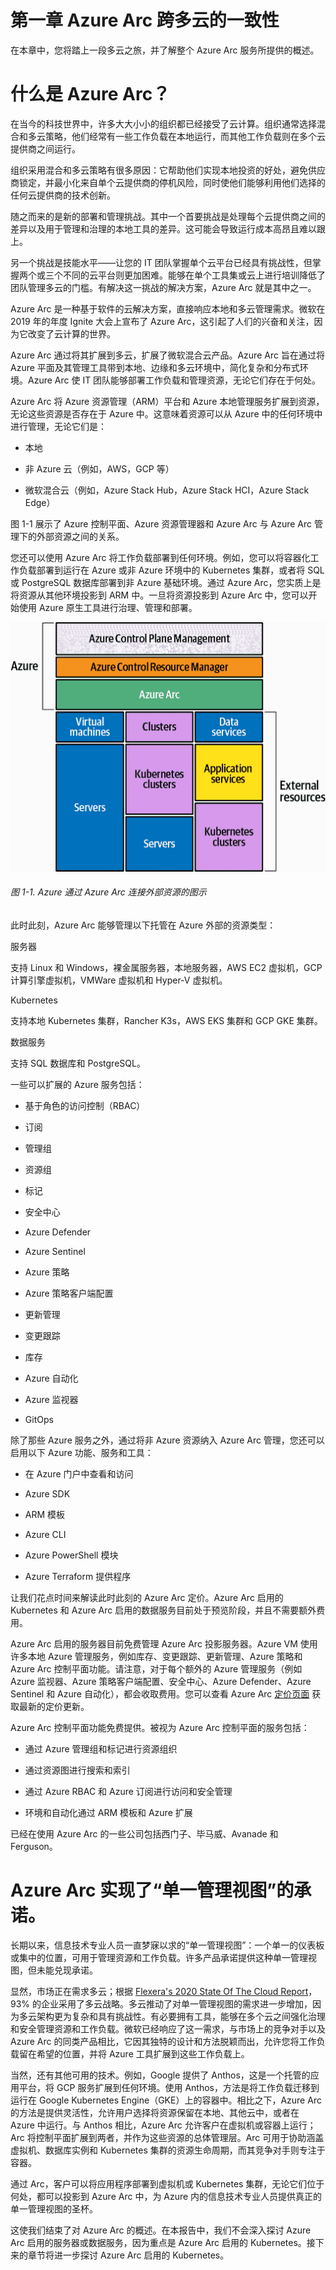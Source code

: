 # 第一章 Azure Arc 跨多云的一致性

在本章中，您将踏上一段多云之旅，并了解整个 Azure Arc 服务所提供的概述。

# 什么是 Azure Arc？

在当今的科技世界中，许多大大小小的组织都已经接受了云计算。组织通常选择混合和多云策略，他们经常有一些工作负载在本地运行，而其他工作负载则在多个云提供商之间运行。

组织采用混合和多云策略有很多原因：它帮助他们实现本地投资的好处，避免供应商锁定，并最小化来自单个云提供商的停机风险，同时使他们能够利用他们选择的任何云提供商的技术创新。

随之而来的是新的部署和管理挑战。其中一个首要挑战是处理每个云提供商之间的差异以及用于管理和治理的本地工具的差异。这可能会导致运行成本高昂且难以跟上。

另一个挑战是技能水平——让您的 IT 团队掌握单个云平台已经具有挑战性，但掌握两个或三个不同的云平台则更加困难。能够在单个工具集或云上进行培训降低了团队管理多云的门槛。有解决这一挑战的解决方案，Azure Arc 就是其中之一。

Azure Arc 是一种基于软件的云解决方案，直接响应本地和多云管理需求。微软在 2019 年的年度 Ignite 大会上宣布了 Azure Arc，这引起了人们的兴奋和关注，因为它改变了云计算的世界。

Azure Arc 通过将其扩展到多云，扩展了微软混合云产品。Azure Arc 旨在通过将 Azure 平面及其管理工具带到本地、边缘和多云环境中，简化复杂和分布式环境。Azure Arc 使 IT 团队能够部署工作负载和管理资源，无论它们存在于何处。

Azure Arc 将 Azure 资源管理（ARM）平台和 Azure 本地管理服务扩展到资源，无论这些资源是否存在于 Azure 中。这意味着资源可以从 Azure 中的任何环境中进行管理，无论它们是：

+   本地

+   非 Azure 云（例如，AWS，GCP 等）

+   微软混合云（例如，Azure Stack Hub，Azure Stack HCI，Azure Stack Edge）

图 1-1 展示了 Azure 控制平面、Azure 资源管理器和 Azure Arc 与 Azure Arc 管理下的外部资源之间的关系。

您还可以使用 Azure Arc 将工作负载部署到任何环境。例如，您可以将容器化工作负载部署到运行在 Azure 或非 Azure 环境中的 Kubernetes 集群，或者将 SQL 或 PostgreSQL 数据库部署到非 Azure 基础环境。通过 Azure Arc，您实质上是将资源从其他环境投影到 ARM 中。一旦将资源投影到 Azure Arc 中，您可以开始使用 Azure 原生工具进行治理、管理和部署。

![Azure 通过 Azure Arc 连接外部资源的图示](img/aaek_0101.png)

###### 图 1-1\. Azure 通过 Azure Arc 连接外部资源的图示

此时此刻，Azure Arc 能够管理以下托管在 Azure 外部的资源类型：

服务器

支持 Linux 和 Windows，裸金属服务器，本地服务器，AWS EC2 虚拟机，GCP 计算引擎虚拟机，VMWare 虚拟机和 Hyper-V 虚拟机。

Kubernetes

支持本地 Kubernetes 集群，Rancher K3s，AWS EKS 集群和 GCP GKE 集群。

数据服务

支持 SQL 数据库和 PostgreSQL。

一些可以扩展的 Azure 服务包括：

+   基于角色的访问控制（RBAC）

+   订阅

+   管理组

+   资源组

+   标记

+   安全中心

+   Azure Defender

+   Azure Sentinel

+   Azure 策略

+   Azure 策略客户端配置

+   更新管理

+   变更跟踪

+   库存

+   Azure 自动化

+   Azure 监视器

+   GitOps

除了那些 Azure 服务之外，通过将非 Azure 资源纳入 Azure Arc 管理，您还可以启用以下 Azure 功能、服务和工具：

+   在 Azure 门户中查看和访问

+   Azure SDK

+   ARM 模板

+   Azure CLI

+   Azure PowerShell 模块

+   Azure Terraform 提供程序

让我们花点时间来解读此时此刻的 Azure Arc 定价。Azure Arc 启用的 Kubernetes 和 Azure Arc 启用的数据服务目前处于预览阶段，并且不需要额外费用。

Azure Arc 启用的服务器目前免费管理 Azure Arc 投影服务器。Azure VM 使用许多本地 Azure 管理服务，例如库存、变更跟踪、更新管理、Azure 策略和 Azure Arc 控制平面功能。请注意，对于每个额外的 Azure 管理服务（例如 Azure 监视器、Azure 策略客户端配置、安全中心、Azure Defender、Azure Sentinel 和 Azure 自动化），都会收取费用。您可以查看 Azure Arc [定价页面](https://oreil.ly/HZOrV) 获取最新的定价更新。

Azure Arc 控制平面功能免费提供。被视为 Azure Arc 控制平面的服务包括：

+   通过 Azure 管理组和标记进行资源组织

+   通过资源图进行搜索和索引

+   通过 Azure RBAC 和 Azure 订阅进行访问和安全管理

+   环境和自动化通过 ARM 模板和 Azure 扩展

已经在使用 Azure Arc 的一些公司包括西门子、毕马威、Avanade 和 Ferguson。

# Azure Arc 实现了“单一管理视图”的承诺。

长期以来，信息技术专业人员一直梦寐以求的“单一管理视图”：一个单一的仪表板或集中的位置，可用于管理资源和工作负载。许多产品承诺提供这种单一管理视图，但未能兑现承诺。

显然，市场正在需求多云；根据 [Flexera's 2020 State Of The Cloud Report](https://oreil.ly/K-t9W)，93% 的企业采用了多云战略。多云推动了对单一管理视图的需求进一步增加，因为多云架构更为复杂和具有挑战性。有必要拥有工具，能够在多个云之间强化治理和安全管理资源和工作负载。微软已经响应了这一需求，与市场上的竞争对手以及 Azure Arc 的同类产品相比，它因其独特的设计和方法脱颖而出，允许您将工作负载留在希望的位置，并将 Azure 工具扩展到这些工作负载上。

当然，还有其他可用的技术。例如，Google 提供了 Anthos，这是一个托管的应用平台，将 GCP 服务扩展到任何环境。使用 Anthos，方法是将工作负载迁移到运行在 Google Kubernetes Engine（GKE）上的容器中。相比之下，Azure Arc 的方法是提供灵活性，允许用户选择将资源保留在本地、其他云中，或者在 Azure 中运行。与 Anthos 相比，Azure Arc 允许客户在虚拟机或容器上运行；Arc 将控制平面扩展到两者，并作为这些资源的总体管理层。Arc 可用于协助涵盖虚拟机、数据库实例和 Kubernetes 集群的资源生命周期，而其竞争对手则专注于容器。

通过 Arc，客户可以将应用程序部署到虚拟机或 Kubernetes 集群，无论它们位于何处，都可以投影到 Azure Arc 中，为 Azure 内的信息技术专业人员提供真正的单一管理视图的圣杯。

这使我们结束了对 Azure Arc 的概述。在本报告中，我们不会深入探讨 Azure Arc 启用的服务器或数据服务，因为重点是 Azure Arc 启用的 Kubernetes。接下来的章节将进一步探讨 Azure Arc 启用的 Kubernetes。
